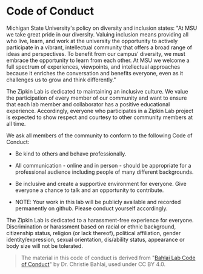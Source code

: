 # Code of Conduct

Michigan State University's policy on diversity and inclusion states: "At MSU we take great pride in our diversity. Valuing inclusion means providing all who live, learn, and work at the university the opportunity to actively participate in a vibrant, intellectual community that offers a broad range of ideas and perspectives. To benefit from our campus’ diversity, we must embrace the opportunity to learn from each other. At MSU we welcome a full spectrum of experiences, viewpoints, and intellectual approaches because it enriches the conversation and benefits everyone, even as it challenges us to grow and think differently."

The Zipkin Lab is dedicated to maintaining an inclusive culture. We value the participation of every member of our community and want to ensure that each lab member and collaborator has a positive educational experience. Accordingly, everyone who participates in a Zipkin Lab project is expected to show respect and courtesy to other community members at all time.

We ask all members of the community to conform to the following Code of Conduct:

* Be kind to others and behave professionally.

* All communication - online and in person - should be appropriate for a professional audience including people of many different backgrounds. 

* Be inclusive and create a supportive environment for everyone. Give everyone a chance to talk and an opportunity to contribute.

* NOTE: Your work in this lab will be publicly available and recorded permanently on github. Please conduct yourself accordingly.

The Zipkin Lab is dedicated to a harassment-free experience for everyone. Discrimination or harassment based on racial or ethnic background, citizenship status, religion (or lack thereof), political affiliation, gender identity/expression, sexual orientation, dis/ability status, appearance or body size will not be tolerated.  


> The material in this code of conduct is derived from "[Bahlai Lab Code of Conduct](https://github.com/BahlaiLab/Policies/blob/master/Code_of_conduct.md)" by Dr. Christie Bahlai, used under CC BY 4.0. 
